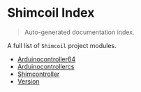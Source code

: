 # Shimcoil Index

> Auto-generated documentation index.

A full list of `Shimcoil` project modules.

- [Arduinocontroller64](./ArduinoController64.md#arduinocontroller64)
- [Arduinocontrollercs](./ArduinoControllerCS.md#arduinocontrollercs)
- [Shimcontroller](./ShimController.md#shimcontroller)
- [Version](./version.md#version)
